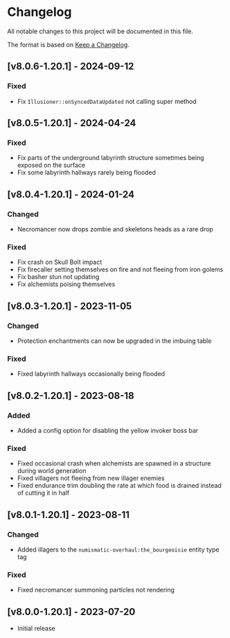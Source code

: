# Changelog
All notable changes to this project will be documented in this file.

The format is based on [Keep a Changelog].

## [v8.0.6-1.20.1] - 2024-09-12
### Fixed
- Fix `Illusioner::onSyncedDataUpdated` not calling super method

## [v8.0.5-1.20.1] - 2024-04-24
### Fixed
- Fix parts of the underground labyrinth structure sometimes being exposed on the surface
- Fix some labyrinth hallways rarely being flooded

## [v8.0.4-1.20.1] - 2024-01-24
### Changed
- Necromancer now drops zombie and skeletons heads as a rare drop
### Fixed
- Fix crash on Skull Bolt impact
- Fix firecaller setting themselves on fire and not fleeing from iron golems
- Fix basher stun not updating
- Fix alchemists poising themselves

## [v8.0.3-1.20.1] - 2023-11-05
### Changed
- Protection enchantments can now be upgraded in the imbuing table
### Fixed
- Fixed labyrinth hallways occasionally being flooded

## [v8.0.2-1.20.1] - 2023-08-18
### Added
- Added a config option for disabling the yellow invoker boss bar
### Fixed
- Fixed occasional crash when alchemists are spawned in a structure during world generation
- Fixed villagers not fleeing from new illager enemies
- Fixed endurance trim doubling the rate at which food is drained instead of cutting it in half

## [v8.0.1-1.20.1] - 2023-08-11
### Changed
- Added illagers to the `numismatic-overhaul:the_bourgeoisie` entity type tag
### Fixed
- Fixed necromancer summoning particles not rendering

## [v8.0.0-1.20.1] - 2023-07-20
- Initial release

[Keep a Changelog]: https://keepachangelog.com/en/1.0.0/

